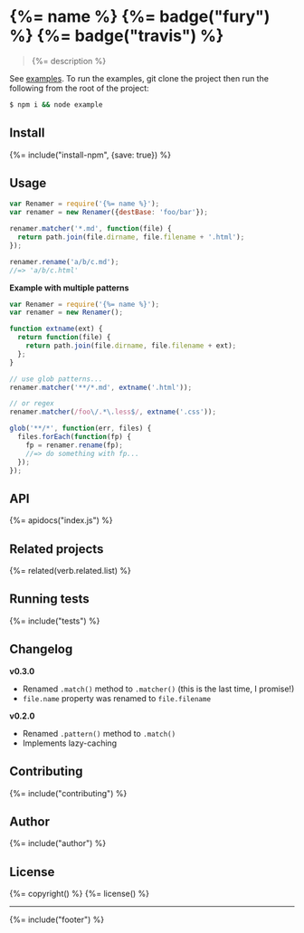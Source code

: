 # {%= name %} {%= badge("fury") %} {%= badge("travis") %}

> {%= description %}

See [examples](example.js). To run the examples, git clone the project then run the following from the root of the project:

```sh
$ npm i && node example
```

## Install
{%= include("install-npm", {save: true}) %}

## Usage

```js
var Renamer = require('{%= name %}');
var renamer = new Renamer({destBase: 'foo/bar'});

renamer.matcher('*.md', function(file) {
  return path.join(file.dirname, file.filename + '.html');
});

renamer.rename('a/b/c.md');
//=> 'a/b/c.html'
```

**Example with multiple patterns**

```js
var Renamer = require('{%= name %}');
var renamer = new Renamer();

function extname(ext) {
  return function(file) {
    return path.join(file.dirname, file.filename + ext);
  };
}

// use glob patterns...
renamer.matcher('**/*.md', extname('.html'));

// or regex
renamer.matcher(/foo\/.*\.less$/, extname('.css'));

glob('**/*', function(err, files) {
  files.forEach(function(fp) {
    fp = renamer.rename(fp);
    //=> do something with fp...
  });
});
```

## API
{%= apidocs("index.js") %}

## Related projects
{%= related(verb.related.list) %}  

## Running tests
{%= include("tests") %}

## Changelog

**v0.3.0**

- Renamed `.match()` method to `.matcher()` (this is the last time, I promise!)
- `file.name` property was renamed to `file.filename`

**v0.2.0**

- Renamed `.pattern()` method to `.match()`
- Implements lazy-caching 

## Contributing
{%= include("contributing") %}

## Author
{%= include("author") %}

## License
{%= copyright() %}
{%= license() %}

***

{%= include("footer") %}
